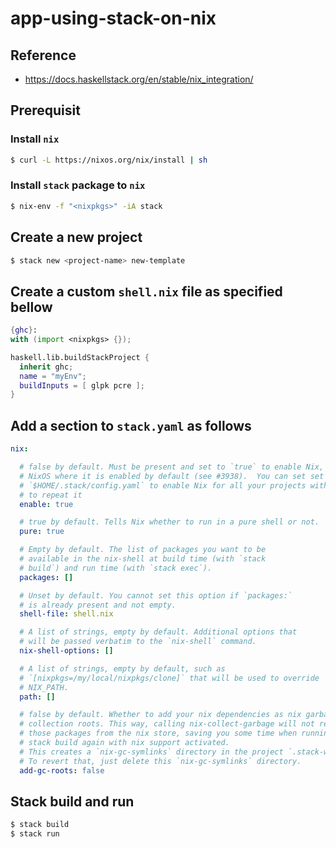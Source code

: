 # app-using-stack-on-nix

## Reference

- <https://docs.haskellstack.org/en/stable/nix_integration/>


## Prerequisit

### Install `nix`

```sh
$ curl -L https://nixos.org/nix/install | sh
```

### Install `stack` package to `nix`

```sh
$ nix-env -f "<nixpkgs>" -iA stack
```

## Create a new project

```sh
$ stack new <project-name> new-template
```

## Create a custom `shell.nix` file as specified bellow

```nix
{ghc}:
with (import <nixpkgs> {});

haskell.lib.buildStackProject {
  inherit ghc;
  name = "myEnv";
  buildInputs = [ glpk pcre ];
}
```
## Add a section to `stack.yaml` as follows

```yaml
nix:

  # false by default. Must be present and set to `true` to enable Nix, except on
  # NixOS where it is enabled by default (see #3938).  You can set set it in your
  # `$HOME/.stack/config.yaml` to enable Nix for all your projects without having
  # to repeat it
  enable: true

  # true by default. Tells Nix whether to run in a pure shell or not.
  pure: true

  # Empty by default. The list of packages you want to be
  # available in the nix-shell at build time (with `stack
  # build`) and run time (with `stack exec`).
  packages: []

  # Unset by default. You cannot set this option if `packages:`
  # is already present and not empty.
  shell-file: shell.nix

  # A list of strings, empty by default. Additional options that
  # will be passed verbatim to the `nix-shell` command.
  nix-shell-options: []

  # A list of strings, empty by default, such as
  # `[nixpkgs=/my/local/nixpkgs/clone]` that will be used to override
  # NIX_PATH.
  path: []

  # false by default. Whether to add your nix dependencies as nix garbage
  # collection roots. This way, calling nix-collect-garbage will not remove
  # those packages from the nix store, saving you some time when running
  # stack build again with nix support activated.
  # This creates a `nix-gc-symlinks` directory in the project `.stack-work`.
  # To revert that, just delete this `nix-gc-symlinks` directory.
  add-gc-roots: false
```

## Stack build and run

```sh
$ stack build
$ stack run
```